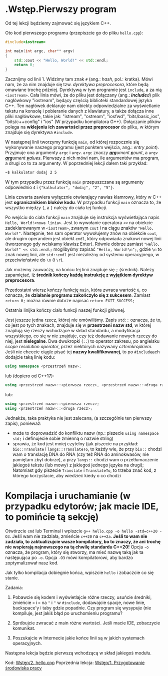 # .Wstęp.Pierwszy program
Od tej lekcji będziemy zajmować się językiem C++.

Oto kod pierwszego programu (przepiszcie go do pliku `hello.cpp`):
```cpp
#include<iostream>

int main(int argc, char** argv)
{
    std::cout << "Hello, World!" << std::endl;
    return 0;
}
```
Zacznijmy od linii 1. Widzimy tam znak `#` (ang.: *hash*, pol.: kratka). Mówi nam, że za nim znajduje się tzw. *dyrektywa preprocesora*, które będą omawiane trochę później.
Dyrektywą w tym programie jest `include`, a za nią `<iostream>`. Cała linia mówi, że do pliku jest dołączany (ang.: ***include**d*) plik nagłówkowy "iostream", będący częścią biblioteki standardowej języka C++. Ten nagłówek deklaruje nam obiekty odpowiedzialne za wyświetlanie tekstu na konsolę i pobieranie danych z klawiatury, a także dołącza inne pliki nagłówkowe, takie jak: "istream", "ostream", "iosfwd", "bits/basic_ios", "bits/c++config" i "ios" (W przypadku kompilatora G++).
Dołączanie plików polega na **wklejeniu ich zawartości przez preprocesor** do pliku, w którym znajduje się dyrektywa `#include`.

W następnej linii tworzymy funkcję `main`, od której rozpocznie się wykonywanie naszego programu (jest punktem wejścia, ang.: *entry point*). Przyjmuje ona argumenty `argc` i `argv`. `argc` znaczy *<u>**arg**</u>ument <u>**c**</u>ount*, a `argv` *<u>**arg**</u>ument <u>**v**</u>alues*. Pierwszy z nich mówi nam, ile argumentów ma program, a drugi co to za argumenty. W poprzedniej lekcji dałem taki przykład:
```bash
~$ kalkulator dodaj 2 5
```
W tym przypadku przez funkcję `main` przepuszczane są argumenty odpowiednio `4` i `{"kalkulator", "dodaj", "2", "5"}`.

Linia czwarta zawiera wyłącznie otwierający nawias klamrowy, który w C++ jest **ogranicznikiem bloków kodu**. W przypadku funkcji `main` oznacza to, że wszystko między `{`, a `}` należy do ciała tej funkcji.

Po wejściu do ciała funkcji `main` znajduje się instrukcja wyświetlająca napis `Hello, World!<nowa linia>`. Jest to wywołanie operatora `<<` na obiekcie zadeklarowanym w `<iostream>`, zwanym `cout` i na ciągu znaków `"Hello, World!"`. Następnie, ten sam operator wywołujemy znów na obiekcie `cout`, ale drugim operandem jest obiekt `endl`, który odpowiada znakowi nowej linii (tworzonego gdy wciskamy klawisz Enter). Równie dobrze zamiast `"Hello, World!" << std::endl;` moglibyśmy zapisać `"Hello, World!\n";`, gdzie `\n` to znak nowej linii, ale `std::endl` jest niezależny od systemu operacyjnego, w przeciwieństwie do `\n` (i `\r`).

Jak możemy zauwaćży, na końcu tej linii znajduje się `;` (średnik). Należy zapamiętać, iż **średnik kończy każdą instrukcję z wyjątkiem dyrektyw preprocesora**.

Przedostatni wiersz kończy funkcję `main`, która zwraca wartość `0`, co oznacza, że **działanie programu zakończyło się z sukcesem**. Zamiast `return 0;` można równie dobrze napisać `return EXIT_SUCCESS;`

Ostatnia linijka kończy ciało funkcji naszej funkcji głównej.

Jest jeszcze jedna rzecz, której nie omówiliśmy. Zapis `std::` oznacza, że to, co jest po tych znakach, znajduje się w **przestrzeni nazw std**, w której znajdują się rzeczy wchodzące w skład standardu, a modyfikacja wszystkiego, co się w nie znajduje, czy też dodawanie nowych rzeczy do niej, jest **nielegalne**. Dwa dwukropki (`::`) to operator zakresu, po angielsku *scope resolution operator*, przez niektórych nazywany *czterokropkiem*.
Jeśli nie chcecie ciągle pisać tej **nazwy kwalifikowanej**, to po `#include`ach dodajcie taką linię kodu:
```cpp
using namespace <przestrzeń nazw>;
```
lub (dopiero od C++17):
```cpp
using <przestrzeń nazw>::<pierwsza rzecz>, <przestrzeń nazw>::<druga rzecz>, ...;
```
lub:
```cpp
using <przestrzeń nazw>::<pierwsza rzecz>;
using <przestrzeń nazw>::<druga rzecz>;
```
Jednakże, taka praktyka nie jest zalecana, (a szczególnie ten pierwszy zapis), ponieważ:
- może to doprowadzić do konfliktu nazw (np.: piszecie `using namespace std;` i definujecie sobie zmienną o nazwie string)
- sprawia, że kod jest mniej czytelny (jak piszecie na przykład: `bio::Translate` i `langs::TranslateTo`, to każdy wie, że przy `bio::` chodzi wam o translację DNA do RNA (czy też RNA do aminokwasów, nie pamiętam zbyt dobrze), a przy `langs::` chodzi wam o przetłumaczenie jakiegoś tekstu (lub mowy) z jakiegoś jednego języka na drugi);
  Natomiast gdy piszecie `Translate` i `TranslateTo`, to trzeba znać kod, z którego korzystacie, aby wiedzieć kiedy o co chodzi

# Kompilacja i uruchamianie (w przypadku edytorów; jak macie IDE, to pomińcie tą sekcję)
Otwórzcie `cmd` lub Terminal i wpiszcie `g++ hello.cpp -o hello -std=c++20 -O3`. Jeśli wam nie zadziała, zmieńcie `c++20` na `c++2a`. **Jeśli to wam nie zadziała, to zaktualizujcie wasze kompilatory, bo to znaczy, że ani trochę nie wspierają najnowszego na tą chwilę standardu C++20!**
Opcja `-o` oznacza, że program, który się stworzy, ma mieć nazwę taką jak ta następująca po `-o`.
Opcja `-O3` mówi kompilatorowi, aby bardzo zoptymalizował nasz kod.

Jak tylko kompilacja dobiegnie końca, wpiszcie `hello` i zobaczcie co się stanie.

Zadania:
1. Pobawcie się kodem i wyświetlajcie różne rzeczy, usuńcie średniki, zmieńcie `<` i `>` na `"` i `"` w `#include`, dodawajcie spacje, nowe linie, backspace'y i taby gdzie popadnie. Czy program się wysypuje (nie kompiluje, jest jakiś błąd po uruchomieniu programu?

2. Spróbujcie zwracać z main różne wartości. Jeśli macie IDE, zobaczycie komunikat.

3. Poszukajcie w Internecie jakie końce linii są w jakich systemach operacyjnych.


Następna lekcja będzie pierwszą wchodzącą w skład jakiegoś modułu.

Kod: [Wstęp/2. hello.cpp](https://github.com/ankiedos/Podrecznik-do-nauki-Nowoczesnego-Cpp/blob/main/MarkDown/Wst%C4%99p/2.%20hello.cpp)
Poprzednia lekcja: [Wstęp/1. Przygotowanie środowiska pracy](https://github.com/ankiedos/Podrecznik-do-nauki-Nowoczesnego-Cpp/blob/main/MarkDown/Wst%C4%99p/1.%20Przygotowanie%20%C5%9Brodowiska%20pracy.md)